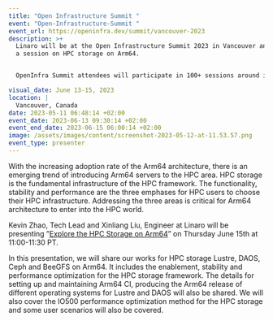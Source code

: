 ```yaml
---
title: "Open Infrastructure Summit "
event: "Open-Infrastructure-Summit "
event_url: https://openinfra.dev/summit/vancouver-2023
description: >+
  Linaro will be at the Open Infrastructure Summit 2023 in Vancouver and present
  a session on HPC storage on Arm64. 


  OpenInfra Summit attendees will participate in 100+ sessions around infrastructure use cases like cloud computing, edge computing, hardware enablement, and security. The OpenInfra Summit is focused on helping users compose, integrate, and operate these different technologies to solve real problems at scale.

visual_date: June 13-15, 2023
location: |
  Vancouver, Canada
date: 2023-05-11 06:48:14 +02:00
event_date: 2023-06-13 09:30:14 +02:00
event_end_date: 2023-06-15 06:00:14 +02:00
image: /assets/images/content/screenshot-2023-05-12-at-11.53.57.png
event_type: presenter
---
```

With the increasing adoption rate of the Arm64 architecture, there is an emerging trend of introducing Arm64 servers to the HPC area. HPC storage is the fundamental infrastructure of the HPC framework. The functionality, stability and performance are the three emphases for HPC users to choose their HPC infrastructure. Addressing the three areas is critical for Arm64 architecture to enter into the HPC world.

Kevin Zhao, Tech Lead and Xinliang Liu, Engineer at Linaro will be presenting ”[Explore the HPC Storage on Arm64](https://vancouver2023.openinfra.dev/a/schedule?_ga=2.217089170.586854029.1683727808-1263697548.1683727808#;)”  on Thursday June 15th at 11:00-11:30 PT.

In this presentation, we will share our works for HPC storage Lustre, DAOS, Ceph and BeeGFS on Arm64. It includes the enablement, stability and performance optimization for the HPC storage framework. The details for setting up and maintaining Arm64 CI, producing the Arm64 release of different operating systems for Lustre and DAOS will also be shared. We will also cover the IO500 performance optimization method for the HPC storage and some user scenarios will also be covered.